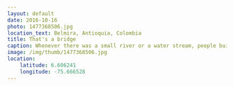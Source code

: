 ```yaml
---
layout: default
date: 2016-10-16
photo: 1477368506.jpg
location_text: Belmira, Antioquia, Colombia
title: That's a bridge
caption: Whenever there was a small river or a water stream, people built a bridge as big and gorgeous as this one! jajaja (laugh in spanish)
image: /img/thumb/1477368506.jpg
location:
    latitude: 6.606241
    longitude: -75.666528
---
```


